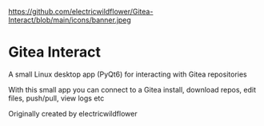 https://github.com/electricwildflower/Gitea-Interact/blob/main/icons/banner.jpeg

# Gitea Interact

A small Linux desktop app (PyQt6) for interacting with Gitea repositories

With this small app you can connect to a Gitea install, download repos, edit files, push/pull, view logs etc

Originally created by electricwildflower

